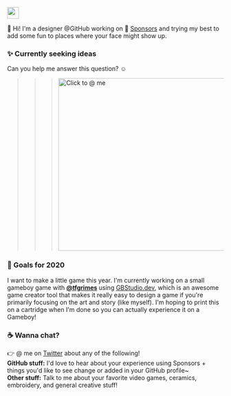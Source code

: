 <img src="https://user-images.githubusercontent.com/5679180/79618120-0daffb80-80be-11ea-819e-d2b0fa904d07.gif" width="27px">

:wave: Hi! I'm a designer @GitHub working on :sparkling_heart: [Sponsors](https://github.com/sponsors) and trying my best to add some fun to places where your face might show up.

### :sparkles: Currently seeking ideas
Can you help me answer this question? :relaxed:

>>><a href="https://twitter.com/pifafu/status/1262830019706892288"><img width="400px" alt="Click to @ me" src="https://user-images.githubusercontent.com/5679180/82942687-31802000-9f4d-11ea-807c-9088fbcb9f19.png"></a>

### :telescope: Goals for 2020
I want to make a little game this year. I'm currently working on a small gameboy game with [**@tfgrimes**](https://github.com/tfgrimes) using [GBStudio.dev](https://github.com/chrismaltby/gb-studio), which is an awesome game creator tool that makes it really easy to design a game if you're primarily focusing on the art and story (like myself). I'm hoping to print this on a cartridge when I'm done so you can actually experience it on a Gameboy!

### :coffee: Wanna chat?
:point_right: @ me on [Twitter](https://twitter.com/pifafu) about any of the following!<br>
**GitHub stuff:** I'd love to hear about your experience using Sponsors + things you'd like to see change or added in your GitHub profile~<br>
**Other stuff:** Talk to me about your favorite video games, ceramics, embroidery, and general creative stuff!
